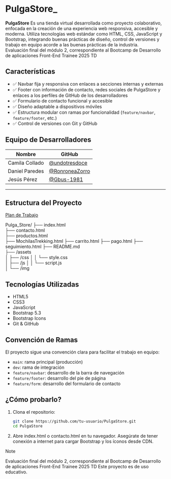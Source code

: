 #  PulgaStore_

**PulgaStore** Es una tienda virtual desarrollada como proyecto colaborativo, enfocada en la creación de una experiencia web responsiva, accesible y moderna. Utiliza tecnologías web estándar como HTML, CSS, JavaScript y Bootstrap, integrando buenas prácticas de diseño, control de versiones y trabajo en equipo acorde a las buenas prácticas de la industria.   
      Evaluación final del módulo 2, correspondiente al Bootcamp de   Desarrollo de aplicaciones Front-End Trainee 2025 TD

##  Características
- ✅ Navbar fija y responsiva con enlaces a secciones internas y externas
- ✅ Footer con información de contacto, redes sociales de PulgaStore y enlaces a los perfiles de GitHub de los desarrolladores
- ✅ Formulario de contacto funcional y accesible
- ✅ Diseño adaptable a dispositivos móviles
- ✅ Estructura modular con ramas por funcionalidad (`feature/navbar`, `feature/footer`, etc.)
- ✅ Control de versiones con Git y GitHub
  
## Equipo de Desarrolladores

| Nombre            | GitHub                                      |
|-------------------|---------------------------------------------|
| Camila Collado    | [@undotresdoce](https://github.com/undotresdoce) |
| Daniel Paredes    | [@RonroneaZorro](https://github.com/RonroneaZorro) |
| Jesús Pérez       | [@Gbus-1981](https://github.com/Gbus-1981) 
---

##  Estructura del Proyecto
[Plan de Trabajo](https://docs.google.com/document/d/1JvW0lJUeniSSc9Wbbtkczv0cmXSlb3Mqm6H78ypBIS0/edit?tab=t.0)

Pulga_Store/
├── index.html               
├── contacto.html             
├── productos.html    
├── MochilasTrekking.html
├── carrito.html
├── pago.html
├── seguimiento.html
├── README.md                 
├── /assets                  
│   ├── /css
│   │   └── style.css         
│   ├── /js
│   │   └── script.js        
│   └── /img

##  Tecnologías Utilizadas

- HTML5
- CSS3
- JavaScript
- Bootstrap 5.3
- Bootstrap Icons
- Git & GitHub

##  Convención de Ramas
El proyecto sigue una convención clara para facilitar el trabajo en equipo:

- `main`: rama principal (producción)
- `dev`: rama de integración
- `feature/navbar`: desarrollo de la barra de navegación
- `feature/footer`: desarrollo del pie de página
- `feature/form`: desarrollo del formulario de contacto

## ¿Cómo probarlo?
1. Clona el repositorio:
   ```bash
   git clone https://github.com/tu-usuario/PulgaStore.git
   cd PulgaStore
2. Abre index.html o contacto.html en tu navegador.
Asegúrate de tener conexión a internet para cargar Bootstrap y los íconos desde CDN.

> [!NOTE]
Evaluación final del módulo 2, correspondiente al Bootcamp de Desarrollo de aplicaciones Front-End Trainee 2025 TD
Este proyecto es de uso educativo.
